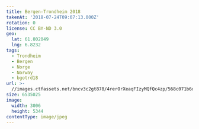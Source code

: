 ```yaml
---
title: Bergen-Trondheim 2018
takenAt: '2018-07-24T09:07:13.000Z'
rotation: 0
license: CC BY-ND 3.0
geo:
  lat: 61.802049
  lng: 6.8232
tags:
  - Trondheim
  - Bergen
  - Norge
  - Norway
  - bgotrd18
url: >-
  //images.ctfassets.net/bncv3c2gt878/4rerOrXeaqFIzyMQfQc4zp/568c071b6d5e259f1248e46707fce83c/bergen-trondheim-2018_42955720325_o
size: 6535025
image:
  width: 3006
  height: 5344
contentType: image/jpeg
---
```


